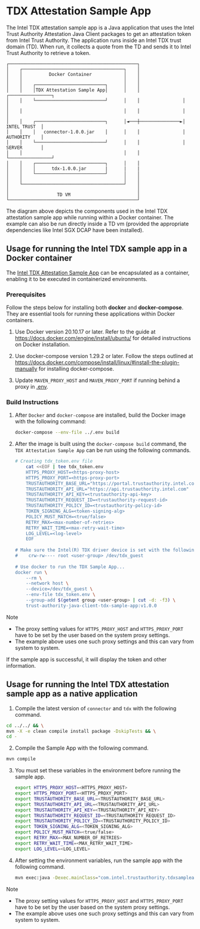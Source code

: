 # TDX Attestation Sample App

The Intel TDX attestation sample app is a Java application that uses the Intel Trust Authority Attestation Java Client packages
to get an attestation token from Intel Trust Authority. The application runs inside an Intel TDX trust domain (TD). When run,
it collects a quote from the TD and sends it to Intel Trust Authority to retrieve a token.

```
┌────────────────────────────────────────────────┐
│    ┌──────────────────────────────────────┐    │
│    │          Docker Container            │    │
│    │                                      │    │
│    │    ┌──────────────────────────┐      │    │
│    │    │TDX Attestation Sample App│      │    │                ┌────────────────┐
│    │    └──────────────────────────┘      │    │                │                │
│    │                                      │    │                │                │
│    │    ┌──────────────────────────┐      │◄───┼───────────────►│   INTEL TRUST  │
│    │    │   connector-1.0.0.jar    │      │    │                │   AUTHORITY    │
│    │    └──────────────────────────┘      │    │                │   SERVER       │
│    │                                      │    │                └────────────────┘
│    │    ┌──────────────────────────┐      │    │
│    │    │      tdx-1.0.0.jar       |      |    |
│    │    └──────────────────────────┘      │    │
│    │                                      │    │
│    └──────────────────────────────────────┘    │
│                                                │
│                  TD VM                         │
└────────────────────────────────────────────────┘
```
The diagram above depicts the components used in the Intel TDX attestation sample app while running within
a Docker container. The example can also be run directly inside a TD vm (provided
the appropriate dependencies like Intel SGX DCAP have been installed).

## Usage for running the Intel TDX sample app in a Docker container

The [Intel TDX Attestation Sample App](src/main/java/com/intel/trustauthority/tdx/SampleApp.java) can be encapsulated as a container, enabling it to be executed in containerized environments.

### Prerequisites

Follow the steps below for installing both **docker** and **docker-compose**. They are essential tools for running these applications within Docker containers.

1. Use Docker version 20.10.17 or later. Refer to the guide at https://docs.docker.com/engine/install/ubuntu/ for detailed instructions on Docker installation.

2. Use docker-compose version 1.29.2 or later. Follow the steps outlined at https://docs.docker.com/compose/install/linux/#install-the-plugin-manually for installing docker-compose.

3. Update `MAVEN_PROXY_HOST` and `MAVEN_PROXY_PORT` if running behind a proxy in [.env](../.env).

### Build Instructions

1. After  `Docker` and `docker-compose` are installed, build the Docker image with the following command:
   ```sh
   docker-compose --env-file ../.env build
   ```

2. After the image is built using the  `docker-compose build` command, the `TDX Attestation Sample App` can be run using the following commands.

   ```sh
   # Creating tdx_token.env file
       cat <<EOF | tee tdx_token.env
       HTTPS_PROXY_HOST=<https-proxy-host>
       HTTPS_PROXY_PORT=<https-proxy-port>
       TRUSTAUTHORITY_BASE_URL="https://portal.trustauthority.intel.com"
       TRUSTAUTHORITY_API_URL="https://api.trustauthority.intel.com"
       TRUSTAUTHORITY_API_KEY=<trustauthority-api-key>
       TRUSTAUTHORITY_REQUEST_ID=<trustauthority-request-id>
       TRUSTAUTHORITY_POLICY_ID=<trustauthority-policy-id>
       TOKEN_SIGNING_ALG=<token-signing-alg>
       POLICY_MUST_MATCH=<true/false>
       RETRY_MAX=<max-number-of-retries>
       RETRY_WAIT_TIME=<max-retry-wait-time>
       LOG_LEVEL=<log-level>
       EOF
     
   # Make sure the Intel(R) TDX driver device is set with the following permissions:
   #    crw-rw---- root <user-group> /dev/tdx_guest
       
   # Use docker to run the TDX Sample App...
   docker run \
       --rm \
       --network host \
       --device=/dev/tdx_guest \
       --env-file tdx_token.env \
       --group-add $(getent group <user-group> | cut -d: -f3) \
       trust-authority-java-client-tdx-sample-app:v1.0.0
   ```

> [!NOTE]
> - The proxy setting values for `HTTPS_PROXY_HOST` and `HTTPS_PROXY_PORT` have to be set by the user based on the system proxy settings.
> - The example above uses one such proxy settings and this can vary from system to system.

If the sample app is successful, it will display the token and other information. 

## Usage for running the Intel TDX attestation sample app as a native application

1.  Compile the latest version of `connector` and `tdx` with the following command.

   ```sh
   cd ../../ && \
   mvn -X -e clean compile install package -DskipTests && \
   cd -
   ```

2.  Compile the Sample App with the following command.

   ```sh
   mvn compile
   ```

3. You must set these variables in the environment before running the sample app.

   ```sh
   export HTTPS_PROXY_HOST=<HTTPS_PROXY_HOST>
   export HTTPS_PROXY_PORT=<HTTPS_PROXY_PORT>
   export TRUSTAUTHORITY_BASE_URL=<TRUSTAUTHORITY_BASE_URL>
   export TRUSTAUTHORITY_API_URL=<TRUSTAUTHORITY_API_URL>
   export TRUSTAUTHORITY_API_KEY=<TRUSTAUTHORITY_API_KEY>
   export TRUSTAUTHORITY_REQUEST_ID=<TRUSTAUTHORITY_REQUEST_ID>
   export TRUSTAUTHORITY_POLICY_ID=<TRUSTAUTHORITY_POLICY_ID>
   export TOKEN_SIGNING_ALG=<TOKEN_SIGNING_ALG>
   export POLICY_MUST_MATCH=<true/false>
   export RETRY_MAX=<MAX_NUMBER_OF_RETRIES>
   export RETRY_WAIT_TIME=<MAX_RETRY_WAIT_TIME>
   export LOG_LEVEL=<LOG_LEVEL>
   ```

4. After setting the environment variables, run the sample app with the following command.

   ```sh
   mvn exec:java -Dexec.mainClass="com.intel.trustauthority.tdxsampleapp.SampleApp"
   ```

> [!NOTE]
> - The proxy setting values for `HTTPS_PROXY_HOST` and `HTTPS_PROXY_PORT` have to be set by the user based on the system proxy settings.
> - The example above uses one such proxy settings and this can vary from system to system.

